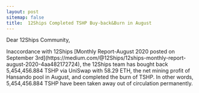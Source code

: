 ```yaml
---
layout: post
sitemap: false
title:  12Ships Completed TSHP Buy-back&Burn in August
---
```

Dear 12Ships Community,
<p>
Inaccordance with 12Ships [Monthly Report-August 2020 posted on September 3rd](https://medium.com/@12Ships/12ships-monthly-report-august-2020-4aa482172724), the 12Ships team has bought back 5,454,456.884 TSHP via UniSwap with 58.29 ETH, the net mining profit of Hansando pool in August, and completed the burn of TSHP. In other words, 5,454,456.884 TSHP have been taken away out of circulation permanently.
</p>
